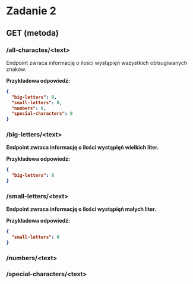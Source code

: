 # Zadanie 2

## GET (metoda)

### /all-charactes/\<text\>

Endpoint zwraca informację o ilości wystąpięń wszystkich obłsugiwanych znaków.

<b>Przykładowa odpowiedź<b>:
```json
{
  "big-letters": 0,
  "small-letters": 0,
  "numbers": 0,
  "special-characters": 0
}
```

### /big-letters/\<text\>

Endpoint zwraca informację o ilości wystąpięń wielkich liter.

<b>Przykładowa odpowiedź<b>:
```json
{
  "big-letters": 0
}
```

### /small-letters/\<text\>

Endpoint zwraca informację o ilości wystąpięń małych liter.

<b>Przykładowa odpowiedź<b>:
```json
{
  "small-letters": 0
}
```

### /numbers/\<text\>
### /special-characters/\<text\>
